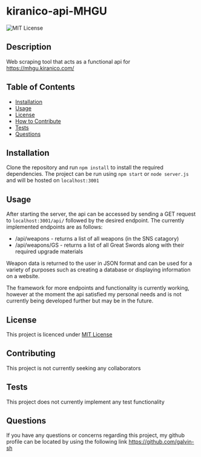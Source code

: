 # kiranico-api-MHGU

![MIT License](https://img.shields.io/badge/License-MIT%20License-blue)

## Description

Web scraping tool that acts as a functional api for https://mhgu.kiranico.com/

## Table of Contents

-   [Installation](#installation)
-   [Usage](#usage)
-   [License](#license)
-   [How to Contribute](#contributing)
-   [Tests](#tests)
-   [Questions](#questions)

## Installation

Clone the repository and run `npm install` to install the required dependencies. The project can be run using `npm start` or `node server.js` and will be hosted on `localhost:3001`

## Usage

After starting the server, the api can be accessed by sending a GET request to `localhost:3001/api/` followed by the desired endpoint. The currently implemented endpoints are as follows:

-   /api/weapons - returns a list of all weapons (in the SNS catagory)
-   /api/weapons/GS - returns a list of all Great Swords along with their required upgrade materials

Weapon data is returned to the user in JSON format and can be used for a variety of purposes such as creating a database or displaying information on a website.

The framework for more endpoints and functionality is currently working, however at the moment the api satisfied my personal needs and is not currently being developed further but may be in the future.

## License

This project is licenced under [MIT License](https://choosealicense.com/licenses/mit)

## Contributing

This project is not currently seeking any collaborators

## Tests

This project does not currently implement any test functionality

## Questions

If you have any questions or concerns regarding this project, my github profile can be located by using the following link
https://github.com/galvin-sh
